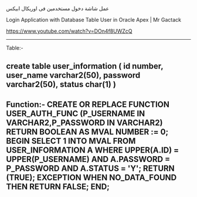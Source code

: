 عمل شاشة دخول مستخدمين فى اوريكال ابيكس

Login Application with Database Table User in Oracle Apex | Mr Gactack

https://www.youtube.com/watch?v=DOn4f8UWZcQ

-----------------------------------------------------------------------------------------------------------------------------
Table:-

create table user_information
(
id number,
user_name varchar2(50),
password varchar2(50),
status char(1)
)
-----------------------------------------------------------------------------------------------------------------------------
Function:-
CREATE OR REPLACE FUNCTION USER_AUTH_FUNC (P_USERNAME IN VARCHAR2,P_PASSWORD IN VARCHAR2)
RETURN BOOLEAN
AS
MVAL NUMBER := 0;
BEGIN
SELECT 1 INTO MVAL FROM USER_INFORMATION A
WHERE UPPER(A.ID) = UPPER(P_USERNAME)
AND A.PASSWORD = P_PASSWORD
AND A.STATUS = 'Y';
RETURN (TRUE);
EXCEPTION
WHEN NO_DATA_FOUND THEN
RETURN FALSE;
END;
-----------------------------------------------------------------------------------------------------------------------------

